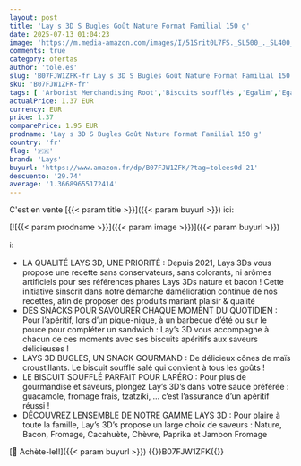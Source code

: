 ```yaml
---
layout: post
title: 'Lay s 3D S Bugles Goût Nature Format Familial 150 g'
date: 2025-07-13 01:04:23
image: 'https://m.media-amazon.com/images/I/51Srit0L7FS._SL500_._SL400_.jpg'
comments: true
category: ofertas
author: 'tole.es'
slug: 'B07FJW1ZFK-fr Lay s 3D S Bugles Goût Nature Format Familial 150 g'
sku: 'B07FJW1ZFK-fr'
tags: [ 'Arborist Merchandising Root','Biscuits soufflés','Egalim','Egalim V2','En-cas et friandises','Epicerie','Self Service','Snacks','Special Features Stores','TEST Adding Asins','dfe75450-fdd6-42e5-8003-4ee64407da12_0','dfe75450-fdd6-42e5-8003-4ee64407da12_301','dfe75450-fdd6-42e5-8003-4ee64407da12_701','dfe75450-fdd6-42e5-8003-4ee64407da12_7201','lays','Épicerie','🇫🇷', ]
actualPrice: 1.37 EUR
currency: EUR
price: 1.37
comparePrice: 1.95 EUR
prodname: 'Lay s 3D S Bugles Goût Nature Format Familial 150 g'
country: 'fr'
flag: '🇫🇷'
brand: 'Lays'
buyurl: 'https://www.amazon.fr/dp/B07FJW1ZFK/?tag=tolees0d-21'
descuento: '29.74'
average: '1.36689655172414'
---
```


C'est en vente [{{< param title >}}]({{< param buyurl >}}) ici:

[![{{< param prodname >}}]({{< param image >}})]({{< param buyurl >}})

ℹ️:

- LA QUALITÉ LAYS 3D, UNE PRIORITÉ : Depuis 2021, Lays 3Ds vous propose une recette sans conservateurs, sans colorants, ni arômes artificiels pour ses références phares Lays 3Ds nature et bacon ! Cette initiative sinscrit dans notre démarche damélioration continue de nos recettes, afin de proposer des produits mariant plaisir & qualité
- DES SNACKS POUR SAVOURER CHAQUE MOMENT DU QUOTIDIEN : Pour l’apéritif, lors d’un pique-nique, à un barbecue d’été ou sur le pouce pour compléter un sandwich : Lay’s 3D vous accompagne à chacun de ces moments avec ses biscuits apéritifs aux saveurs délicieuses !
- LAYS 3D BUGLES, UN SNACK GOURMAND : De délicieux cônes de maïs croustillants. Le biscuit soufflé salé qui convient à tous les goûts !
- LE BISCUIT SOUFFLÉ PARFAIT POUR LAPÉRO : Pour plus de gourmandise et saveurs, plongez Lay’s 3D’s dans votre sauce préférée : guacamole, fromage frais, tzatzíki, … c’est l’assurance d’un apéritif réussi !
- DÉCOUVREZ LENSEMBLE DE NOTRE GAMME LAYS 3D : Pour plaire à toute la famille, Lay’s 3D’s propose un large choix de saveurs : Nature, Bacon, Fromage, Cacahuète, Chèvre, Paprika et Jambon Fromage

[🛒 Achète-le!!]({{< param buyurl >}})
{{<world>}}B07FJW1ZFK{{</world>}}
